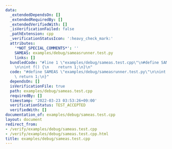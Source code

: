 ```yaml
---
data:
  _extendedDependsOn: []
  _extendedRequiredBy: []
  _extendedVerifiedWith: []
  _isVerificationFailed: false
  _pathExtension: cpp
  _verificationStatusIcon: ':heavy_check_mark:'
  attributes:
    '*NOT_SPECIAL_COMMENTS*': ''
    SAMEAS: examples/debug/sameasrunner.test.py
    links: []
  bundledCode: "#line 1 \"examples/debug/sameas.test.cpp\"\n#define SAMEAS \"examples/debug/sameasrunner.test.py\"\
    \n\nint f() {\n    return 1;\n}\n"
  code: "#define SAMEAS \"examples/debug/sameasrunner.test.py\"\n\nint f() {\n   \
    \ return 1;\n}"
  dependsOn: []
  isVerificationFile: true
  path: examples/debug/sameas.test.cpp
  requiredBy: []
  timestamp: '2022-03-23 03:53:26+09:00'
  verificationStatus: TEST_ACCEPTED
  verifiedWith: []
documentation_of: examples/debug/sameas.test.cpp
layout: document
redirect_from:
- /verify/examples/debug/sameas.test.cpp
- /verify/examples/debug/sameas.test.cpp.html
title: examples/debug/sameas.test.cpp
---
```

